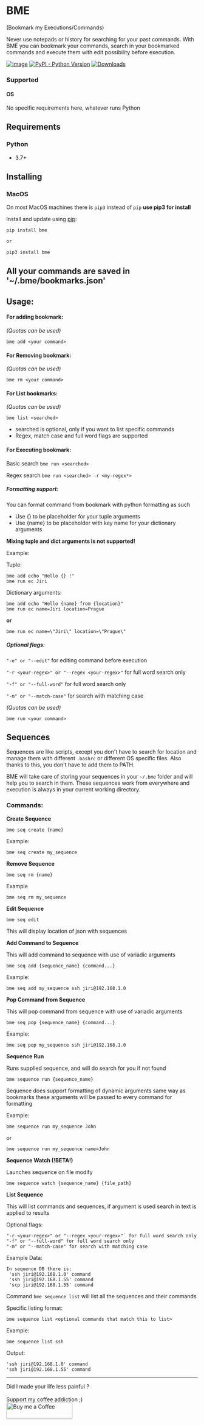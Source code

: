 # BME

(Bookmark my Executions/Commands)

Never use notepads or history for searching for your past commands. With BME you can bookmark your commands, search in your bookmarked commands and
execute them with edit possibility before execution.

[![image](https://img.shields.io/pypi/v/bme.svg)](https://pypi.org/project/bme/)
[![PyPI - Python Version](https://img.shields.io/pypi/pyversions/bme)](https://pypi.org/project/bme/)
[![Downloads](https://pepy.tech/badge/bme)](https://pepy.tech/project/bme)

### Supported

#### OS

No specific requirements here, whatever runs Python

## Requirements

### Python

* 3.7+

## Installing

### MacOS

On most MacOS machines there is `pip3` instead of `pip` **use pip3 for install**

Install and update using [pip](https://pip.pypa.io/en/stable/quickstart/):

```bash
pip install bme

or

pip3 install bme
```

## All your commands are saved in '~/.bme/bookmarks.json'

## Usage:

#### For adding bookmark:

_(Quotas can be used)_

```
bme add <your command>
```

#### For Removing bookmark:

_(Quotas can be used)_

```
bme rm <your command>
```

#### For List bookmarks:

_(Quotas can be used)_

```
bme list <searched>
```

* searched is optional, only if you want to list specific commands
* Regex, match case and full word flags are supported

#### For Executing bookmark:

Basic search `bme run <searched>`

Regex search `bme run <searched> -r <my-regex*>`

##### Formatting support:

You can format command from bookmark with python formatting as such

* Use {} to be placeholder for your tuple arguments
* Use {name} to be placeholder with key name for your dictionary arguments

**Mixing tuple and dict arguments is not supported!**

Example:

Tuple:

```
bme add echo "Hello {} !"
bme run ec Jiri
```

Dictionary arguments:

```
bme add echo "Hello {name} from {location}"
bme run ec name=Jiri location=Prague
```

**or**

```
bme run ec name=\"Jiri\" location=\"Prague\"
```

##### Optional flags:

`"-e" or "--edit"` for editing command before execution

`"-r <your-regex>" or "--regex <your-regex>"` for full word search only

`"-f" or "--full-word"` for full word search only

`"-m" or "--match-case"` for search with matching case

_(Quotas can be used)_

```
bme run <your command>
```

## Sequences

Sequences are like scripts, except you don't have to search for location and manage them with different `.bashrc` or different OS specific files.
Also thanks to this, you don't have to add them to PATH.

BME will take care of storing your sequences in your `~/.bme` folder and will help you to search in them.
These sequences work from everywhere and execution is always in your current working directory.

### Commands:

**Create Sequence**

`bme seq create {name}`

Example:

`bme seq create my_sequence`

**Remove Sequence**

`bme seq rm {name}`

Example

`bme seq rm my_sequence`

**Edit Sequence**

`bme seq edit`

This will display location of json with sequences

**Add Command to Sequence**

This will add command to sequence with use of variadic arguments

    bme seq add {sequence_name} {command...}

Example:

    bme seq add my_sequence ssh jiri@192.168.1.0

**Pop Command from Sequence**

This will pop command from sequence with use of variadic arguments

    bme seq pop {sequence_name} {command...}

Example:

    bme seq pop my_sequence ssh jiri@192.168.1.0

**Sequence Run**

Runs supplied sequence, and will do search for you if not found

    bme sequence run {sequence_name}

Sequence does support formatting of dynamic arguments same way as bookmarks
these arguments will be passed to every command for formatting

Example:

    bme sequence run my_sequence John

or

    bme sequence run my_sequence name=John

**Sequence Watch (!BETA!)**

Launches sequence on file modify

    bme sequence watch {sequence_name} {file_path}

**List Sequence**

This will list commands and sequences, if argument is used search in text is applied to results

Optional flags:

    "-r <your-regex>" or "--regex <your-regex>"` for full word search only
    "-f" or "--full-word" for full word search only
    "-m" or "--match-case" for search with matching case

Example Data:

    In sequence DB there is:
     'ssh jiri@192.168.1.0' command
     'ssh jiri@192.168.1.55' command
     'scp jiri@192.168.1.55' command

Command `bme sequence list` will list all the sequences and their commands

Specific listing format:

    bme sequence list <optional commands that match this to list>

Example:

    bme sequence list ssh

Output:

```        
'ssh jiri@192.168.1.0' command
'ssh jiri@192.168.1.55' command
```

<hr>
Did I made your life less painful ? 
<br>
<br>
Support my coffee addiction ;)
<br>
<a href="https://www.buymeacoffee.com/jiriotoupal" target="_blank"><img src="https://www.buymeacoffee.com/assets/img/custom_images/orange_img.png" alt="Buy me a Coffee" style="height: 41px !important;width: 174px !important;box-shadow: 0px 3px 2px 0px rgba(190, 190, 190, 0.5) !important;-webkit-box-shadow: 0px 3px 2px 0px rgba(190, 190, 190, 0.5) !important;" ></a>
